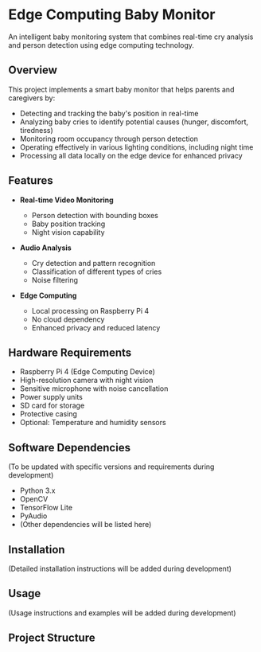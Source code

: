 # Edge Computing Baby Monitor

An intelligent baby monitoring system that combines real-time cry analysis and person detection using edge computing technology.

## Overview

This project implements a smart baby monitor that helps parents and caregivers by:
- Detecting and tracking the baby's position in real-time
- Analyzing baby cries to identify potential causes (hunger, discomfort, tiredness)
- Monitoring room occupancy through person detection
- Operating effectively in various lighting conditions, including night time
- Processing all data locally on the edge device for enhanced privacy

## Features

- **Real-time Video Monitoring**
  - Person detection with bounding boxes
  - Baby position tracking
  - Night vision capability

- **Audio Analysis**
  - Cry detection and pattern recognition
  - Classification of different types of cries
  - Noise filtering

- **Edge Computing**
  - Local processing on Raspberry Pi 4
  - No cloud dependency
  - Enhanced privacy and reduced latency

## Hardware Requirements

- Raspberry Pi 4 (Edge Computing Device)
- High-resolution camera with night vision
- Sensitive microphone with noise cancellation
- Power supply units
- SD card for storage
- Protective casing
- Optional: Temperature and humidity sensors

## Software Dependencies

(To be updated with specific versions and requirements during development)
- Python 3.x
- OpenCV
- TensorFlow Lite
- PyAudio
- (Other dependencies will be listed here)

## Installation

(Detailed installation instructions will be added during development)

## Usage

(Usage instructions and examples will be added during development)

## Project Structure